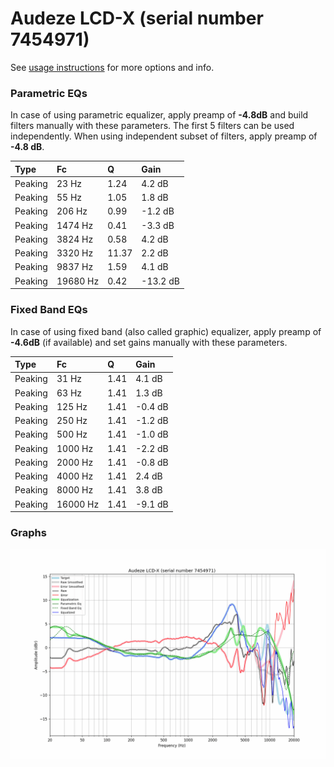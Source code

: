 # Audeze LCD-X (serial number 7454971)
See [usage instructions](https://github.com/jaakkopasanen/AutoEq#usage) for more options and info.

### Parametric EQs
In case of using parametric equalizer, apply preamp of **-4.8dB** and build filters manually
with these parameters. The first 5 filters can be used independently.
When using independent subset of filters, apply preamp of **-4.8 dB**.

| Type    | Fc       |     Q | Gain     |
|:--------|:---------|:------|:---------|
| Peaking | 23 Hz    |  1.24 | 4.2 dB   |
| Peaking | 55 Hz    |  1.05 | 1.8 dB   |
| Peaking | 206 Hz   |  0.99 | -1.2 dB  |
| Peaking | 1474 Hz  |  0.41 | -3.3 dB  |
| Peaking | 3824 Hz  |  0.58 | 4.2 dB   |
| Peaking | 3320 Hz  | 11.37 | 2.2 dB   |
| Peaking | 9837 Hz  |  1.59 | 4.1 dB   |
| Peaking | 19680 Hz |  0.42 | -13.2 dB |

### Fixed Band EQs
In case of using fixed band (also called graphic) equalizer, apply preamp of **-4.6dB**
(if available) and set gains manually with these parameters.

| Type    | Fc       |    Q | Gain    |
|:--------|:---------|:-----|:--------|
| Peaking | 31 Hz    | 1.41 | 4.1 dB  |
| Peaking | 63 Hz    | 1.41 | 1.3 dB  |
| Peaking | 125 Hz   | 1.41 | -0.4 dB |
| Peaking | 250 Hz   | 1.41 | -1.2 dB |
| Peaking | 500 Hz   | 1.41 | -1.0 dB |
| Peaking | 1000 Hz  | 1.41 | -2.2 dB |
| Peaking | 2000 Hz  | 1.41 | -0.8 dB |
| Peaking | 4000 Hz  | 1.41 | 2.4 dB  |
| Peaking | 8000 Hz  | 1.41 | 3.8 dB  |
| Peaking | 16000 Hz | 1.41 | -9.1 dB |

### Graphs
![](./Audeze%20LCD-X%20(serial%20number%207454971).png)